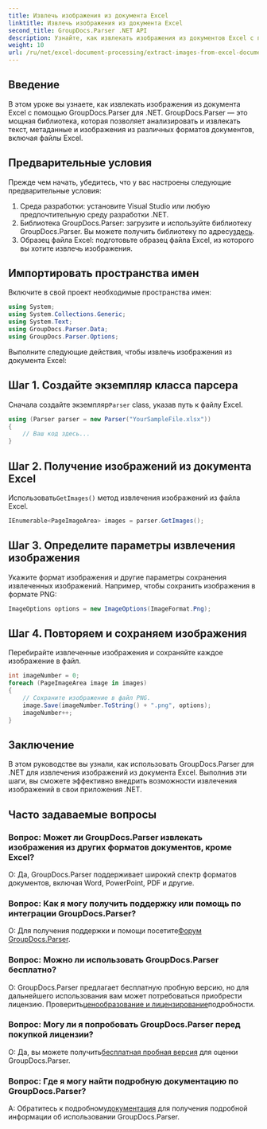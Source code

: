 ```yaml
---
title: Извлечь изображения из документа Excel
linktitle: Извлечь изображения из документа Excel
second_title: GroupDocs.Parser .NET API
description: Узнайте, как извлекать изображения из документов Excel с помощью GroupDocs.Parser для .NET. Пошаговое руководство с примерами кода.
weight: 10
url: /ru/net/excel-document-processing/extract-images-from-excel-document/
---
```

## Введение
В этом уроке вы узнаете, как извлекать изображения из документа Excel с помощью GroupDocs.Parser для .NET. GroupDocs.Parser — это мощная библиотека, которая позволяет анализировать и извлекать текст, метаданные и изображения из различных форматов документов, включая файлы Excel.
## Предварительные условия
Прежде чем начать, убедитесь, что у вас настроены следующие предварительные условия:
1. Среда разработки: установите Visual Studio или любую предпочтительную среду разработки .NET.
2.  Библиотека GroupDocs.Parser: загрузите и используйте библиотеку GroupDocs.Parser. Вы можете получить библиотеку по адресу[здесь](https://releases.groupdocs.com/parser/net/).
3. Образец файла Excel: подготовьте образец файла Excel, из которого вы хотите извлечь изображения.
## Импортировать пространства имен
Включите в свой проект необходимые пространства имен:
```csharp
using System;
using System.Collections.Generic;
using System.Text;
using GroupDocs.Parser.Data;
using GroupDocs.Parser.Options;
```
Выполните следующие действия, чтобы извлечь изображения из документа Excel:
## Шаг 1. Создайте экземпляр класса парсера
 Сначала создайте экземпляр`Parser` class, указав путь к файлу Excel.
```csharp
using (Parser parser = new Parser("YourSampleFile.xlsx"))
{
    // Ваш код здесь...
}
```
## Шаг 2. Получение изображений из документа Excel
 Использовать`GetImages()` метод извлечения изображений из файла Excel.
```csharp
IEnumerable<PageImageArea> images = parser.GetImages();
```
## Шаг 3. Определите параметры извлечения изображения
Укажите формат изображения и другие параметры сохранения извлеченных изображений. Например, чтобы сохранить изображения в формате PNG:
```csharp
ImageOptions options = new ImageOptions(ImageFormat.Png);
```
## Шаг 4. Повторяем и сохраняем изображения
Перебирайте извлеченные изображения и сохраняйте каждое изображение в файл.
```csharp
int imageNumber = 0;
foreach (PageImageArea image in images)
{
    // Сохраните изображение в файл PNG.
    image.Save(imageNumber.ToString() + ".png", options);
    imageNumber++;
}
```
## Заключение
В этом руководстве вы узнали, как использовать GroupDocs.Parser для .NET для извлечения изображений из документа Excel. Выполнив эти шаги, вы сможете эффективно внедрить возможности извлечения изображений в свои приложения .NET.

## Часто задаваемые вопросы
### Вопрос: Может ли GroupDocs.Parser извлекать изображения из других форматов документов, кроме Excel?
О: Да, GroupDocs.Parser поддерживает широкий спектр форматов документов, включая Word, PowerPoint, PDF и другие.
### Вопрос: Как я могу получить поддержку или помощь по интеграции GroupDocs.Parser?
 О: Для получения поддержки и помощи посетите[Форум GroupDocs.Parser](https://forum.groupdocs.com/c/parser/17).
### Вопрос: Можно ли использовать GroupDocs.Parser бесплатно?
 О: GroupDocs.Parser предлагает бесплатную пробную версию, но для дальнейшего использования вам может потребоваться приобрести лицензию. Проверить[ценообразование и лицензирование](https://purchase.groupdocs.com/buy)подробности.
### Вопрос: Могу ли я попробовать GroupDocs.Parser перед покупкой лицензии?
 О: Да, вы можете получить[бесплатная пробная версия](https://releases.groupdocs.com/) для оценки GroupDocs.Parser.
### Вопрос: Где я могу найти подробную документацию по GroupDocs.Parser?
 A: Обратитесь к подробному[документация](https://tutorials.groupdocs.com/parser/net/) для получения подробной информации об использовании GroupDocs.Parser.